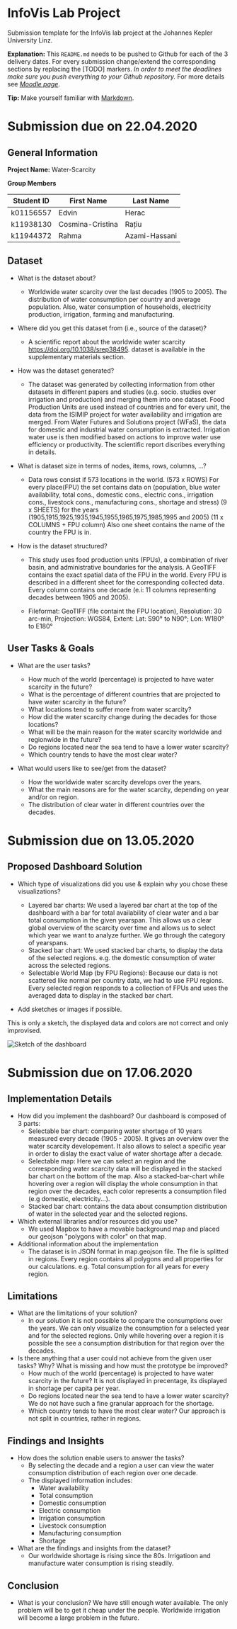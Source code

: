 # InfoVis Lab Project
Submission template for the InfoVis lab project at the Johannes Kepler University Linz.

**Explanation:**
This `README.md` needs to be pushed to Github for each of the 3 delivery dates.
For every submission change/extend the corresponding sections by replacing the [TODO] markers.
*In order to meet the deadlines make sure you push everything to your Github repository.*
For more details see [*Moodle page*](https://moodle.jku.at/jku/course/view.php?id=9291).

**Tip:** Make yourself familiar with [Markdown](https://github.com/adam-p/markdown-here/wiki/Markdown-Cheatsheet).

# Submission due on 22.04.2020

## General Information

**Project Name:** Water-Scarcity

**Group Members**

| Student ID    | First Name        | Last Name      |
| --------------|-------------------|----------------|
| k01156557     | Edvin             | Herac          |
| k11938130     | Cosmina-Cristina  | Rațiu          |
| k11944372     | Rahma             | Azami-Hassani  |

## Dataset

* What is the dataset about?
    - Worldwide water scarcity over the last decades (1905 to 2005). The distribution of water consumption per country and average population. Also, water consumption of households, electricity production, irrigation, farming and manufacturing.

* Where did you get this dataset from (i.e., source of the dataset)?
    - A scientific report about the worldwide water scarcity https://doi.org/10.1038/srep38495. dataset is available in the supplementary materials section. 

* How was the dataset generated?
    - The dataset was generated by collecting information from other datasets in different papers and studies (e.g. socio. studies over irrigation and production) and merging them into one dataset. Food Production Units are used instead of countries and for every unit, the data from the ISIMIP project for water availability and irrigation are merged. From Water Futures and Solutions project (WFaS), the data for domestic and industrial water consumption is extracted. Irrigation water use is then modified based on actions to improve water use efficiency or productivity. The scientific report discribes everything in details.

* What is dataset size in terms of nodes, items, rows, columns, ...?
    - Data rows consist if 573 locations in the world. (573 x ROWS)
For every place(FPU) the set contains data on
(population, blue water availability, total cons., domestic cons., electric cons., irrigation cons., livestock cons., manufacturing cons., shortage and stress) (9 x SHEETS)
for the years (1905,1915,1925,1935,1945,1955,1965,1975,1985,1995 and 2005) (11 x COLUMNS + FPU column)
Also one sheet contains the name of the country the FPU is in.

* How is the dataset structured?
    - This study uses food production units (FPUs), a combination of river basin, and administrative boundaries for the analysis. A GeoTIFF contains the exact spatial data of the FPU in the world. Every FPU is described in a different sheet for the corresponding collected data. Every column contains one decade (e.i: 11 columns representing decades between 1905 and 2005).

    - Fileformat: GeoTIFF (file containt the FPU location),
Resolution: 30 arc-min,
Projection: WGS84,
Extent: Lat: S90° to N90°; Lon: W180° to E180°

## User Tasks & Goals

* What are the user tasks?
    - How much of the world (percentage) is projected to have water scarcity in the future?
    - What is the percentage of different countries that are projected to have water scarcity in the future?
    - What locations tend to suffer more from water scarcity?
    - How did the water scarcity change during the decades for those locations?
    - What will be the main reason for the water scarcity worldwide and regionwide in the future? 
    - Do regions located near the sea tend to have a lower water scarcity?
    - Which country tends to have the most clear water?

* What would users like to see/get from the dataset?
    - How the worldwide water scarcity develops over the years.
    - What the main reasons are for the water scarcity, depending on year and/or on region.
    - The distribution of clear water in different countries over the decades.

# Submission due on 13.05.2020

## Proposed Dashboard Solution

* Which type of visualizations did you use & explain why you chose these visualizations?
    - Layered bar charts: We used a layered bar chart at the top of the dashboard with a bar for total availability of clear water and a bar total consumption in the given yearspan. This allows us a clear global overview of the scarcity over time and allows us to select which year we want to analyze further. We go through the category of yearspans.
    - Stacked bar chart:
We used stacked bar charts, to display the data of the selected regions. e.g. the domestic consumption of water across the selected regions.
    - Selectable World Map (by FPU Regions): Because our data is not scattered like normal per country data, we had to use FPU regions. Every selected region responds to a collection of FPUs and uses the averaged data to display in the stacked bar chart.

* Add sketches or images if possible. 

This is only a sketch, the displayed data and colors are not correct and only improvised.

![Sketch of the dashboard](https://github.com/jku-icg-classroom/infovis-lab-project-2020-waterscarcity/blob/master/draft.png)


# Submission due on 17.06.2020

## Implementation Details

* How did you implement the dashboard?
        Our dashboard is composed of 3 parts: 
    - Selectable bar chart: comparing water shortage of 10 years measured every decade (1905 - 2005). It gives an overview over the water scarcity developement. It also allows to select a specific year in order to dislay the exact value of water shortage after a decade.
    - Selectable map: Here we can select an region and the corresponding water scarcity data will be displayed in the stacked bar chart on the bottom of the map. Also a stacked-bar-chart while hovering over a region will display the whole consumption in that region over the decades, each color represents a consumption filed (e.g domestic, electricity...).
    - Stacked bar chart: contains the data about consumption distribution of water in the selected year and the selected regions. 
* Which external libraries and/or resources did you use?
    - We used Mapbox to have a movable background map and placed our geojson "polygons with color" on that map.
* Additional information about the implementation
    - The dataset is in JSON format in map.geojson file. The file is splitted in regions. Every region contains all polygons and all properties for our calculations. e.g. Total consumption for all years for every region.

## Limitations

* What are the limitations of your solution?
    - In our solution it is not possible to compare the consumptions over the years. We can only visualize the consumption for a selected year and for the selected regions. Only while hovering over a region it is possible the see a consumption distribution for that region over the decades.
* Is there anything that a user could not achieve from the given user tasks? Why? What is missing and how must the prototype be improved?
    - How much of the world (percentage) is projected to have water scarcity in the future? It is not displayed in precentage, its displayed in shortage per capita per year.
    - Do regions located near the sea tend to have a lower water scarcity? We do not have such a fine granular approach for the shortage.
    - Which country tends to have the most clear water? Our approach is not split in countries, rather in regions.

## Findings and Insights
* How does the solution enable users to answer the tasks?
    - By selecting the decade and a region a user can view the water consumption distribution of each region over one decade.
    - The displayed information includes:
        - Water availability
        - Total consumption
        - Domestic consumption 
        - Electric consumption
        - Irrigation consumption
        - Livestock consumption
        - Manufacturing consumption
        - Shortage
* What are the findings and insights from the dataset?
    - Our worldwide shortage is rising since the 80s. Irrigatioon and manufacture water consumption is rising steadily.

## Conclusion

* What is your conclusion?
We have still enough water available. The only problem will be to get it cheap under the people. Worldwide irrigation will become a large problem in the future.
